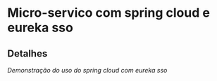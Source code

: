 # Micro-servico com spring cloud e eureka sso
## Detalhes
*Demonstração do uso do spring cloud com eureka sso*
